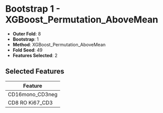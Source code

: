 # Bootstrap 1 - XGBoost_Permutation_AboveMean

- **Outer Fold**: 8
- **Bootstrap**: 1
- **Method**: XGBoost_Permutation_AboveMean
- **Fold Seed**: 49
- **Features Selected**: 2

## Selected Features

| Feature |
|---------|
| CD16mono_CD3neg |
| CD8  RO Ki67_CD3 |
